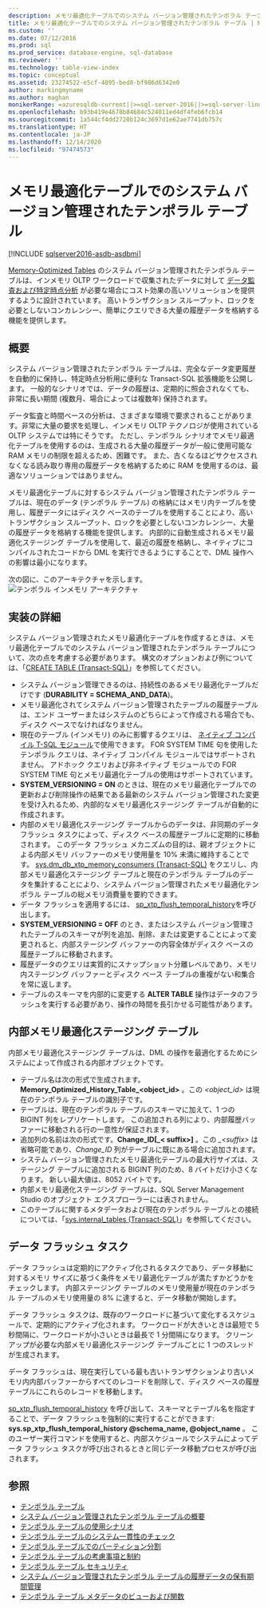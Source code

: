 ```yaml
---
description: メモリ最適化テーブルでのシステム バージョン管理されたテンポラル テーブル
title: メモリ最適化テーブルでのシステム バージョン管理されたテンポラル テーブル | Microsoft Docs
ms.custom: ''
ms.date: 07/12/2016
ms.prod: sql
ms.prod_service: database-engine, sql-database
ms.reviewer: ''
ms.technology: table-view-index
ms.topic: conceptual
ms.assetid: 23274522-e5cf-4095-bed8-bf986d6342e0
author: markingmyname
ms.author: maghan
monikerRange: =azuresqldb-current||>=sql-server-2016||>=sql-server-linux-2017||=azuresqldb-mi-current
ms.openlocfilehash: b93b419e4678b84684c524011ed4df4feb6fcb14
ms.sourcegitcommit: 1a544cf4dd2720b124c3697d1e62ae7741db757c
ms.translationtype: HT
ms.contentlocale: ja-JP
ms.lasthandoff: 12/14/2020
ms.locfileid: "97474573"
---
```

# <a name="system-versioned-temporal-tables-with-memory-optimized-tables"></a>メモリ最適化テーブルでのシステム バージョン管理されたテンポラル テーブル


[!INCLUDE [sqlserver2016-asdb-asdbmi](../../includes/applies-to-version/sqlserver2016-asdb-asdbmi.md)]


[Memory-Optimized Tables](../in-memory-oltp/sample-database-for-in-memory-oltp.md) のシステム バージョン管理されたテンポラル テーブルは、インメモリ OLTP ワークロードで収集されたデータに対して [データ監査および特定時点分析](./temporal-table-usage-scenarios.md) が必要な場合にコスト効果の高いソリューションを提供するように設計されています。 高いトランザクション スループット、ロックを必要としないコンカレンシー、簡単にクエリできる大量の履歴データを格納する機能を提供します。

## <a name="overview"></a>概要

システム バージョン管理されたテンポラル テーブルは、完全なデータ変更履歴を自動的に保持し、特定時点分析用に便利な Transact-SQL 拡張機能を公開します。 一般的なシナリオでは、データの履歴は、定期的に照会されなくても、非常に長い期間 (複数月、場合によっては複数年) 保持されます。

データ監査と時間ベースの分析は、さまざまな環境で要求されることがあります。非常に大量の要求を処理し、インメモリ OLTP テクノロジが使用されている OLTP システムでは特にそうです。 ただし、テンポラル シナリオでメモリ最適化テーブルを使用するのは、生成される大量の履歴データが一般に使用可能な RAM メモリの制限を超えるため、困難です。 また、古くなるほどサクセスされなくなる読み取り専用の履歴データを格納するために RAM を使用するのは、最適なソリューションではありません。

メモリ最適化テーブルに対するシステム バージョン管理されたテンポラル テーブルは、現在のデータ (テンポラル テーブル) の格納にはメモリ内テーブルを使用し、履歴データにはディスク ベースのテーブルを使用することにより、高いトランザクション スループット、ロックを必要としないコンカレンシー、大量の履歴データを格納する機能を提供します。 内部的に自動生成されるメモリ最適化ステージング テーブルを使用して、最近の履歴を格納し、ネイティブにコンパイルされたコードから DML を実行できるようにすることで、DML 操作への影響は最小になります。

次の図に、このアーキテクチャを示します。![テンポラル インメモリ アーキテクチャ](../../relational-databases/tables/media/temporal-in-memory-architecture.png "テンポラル インメモリ アーキテクチャ")

## <a name="implementation-details"></a>実装の詳細

システム バージョン管理されたメモリ最適化テーブルを作成するときは、メモリ最適化テーブルでのシステム バージョン管理されたテンポラル テーブルについて、次の点を考慮する必要があります。 構文のオプションおよび例については、「[CREATE TABLE &#40;Transact-SQL&#41;](../../t-sql/statements/create-table-transact-sql.md)」を参照してください。

- システム バージョン管理できるのは、持続性のあるメモリ最適化テーブルだけです (**DURABILITY = SCHEMA_AND_DATA**)。
- メモリ最適化されてシステム バージョン管理されたテーブルの履歴テーブルは、エンド ユーザーまたはシステムのどちらによって作成される場合でも、ディスク ベースでなければなりません。
- 現在のテーブル (インメモリ) のみに影響するクエリは、 [ネイティブ コンパイル T-SQL モジュール](../in-memory-oltp/a-guide-to-query-processing-for-memory-optimized-tables.md)で使用できます。 FOR SYSTEM TIME 句を使用したテンポラル クエリは、ネイティブ コンパイル モジュールではサポートされません。 アドホック クエリおよび非ネイティブ モジュールでの FOR SYSTEM TIME 句とメモリ最適化テーブルの使用はサポートされています。
- **SYSTEM_VERSIONING = ON** のときは、現在のメモリ最適化テーブルでの更新および削除操作の結果である最新のシステム バージョン管理された変更を受け入れるため、内部的なメモリ最適化ステージング テーブルが自動的に作成されます。
- 内部のメモリ最適化ステージング テーブルからのデータは、非同期のデータ フラッシュ タスクによって、ディスク ベースの履歴テーブルに定期的に移動されます。 このデータ フラッシュ メカニズムの目的は、親オブジェクトによる内部メモリ バッファーのメモリ使用量を 10% 未満に維持することです。 [sys.dm_db_xtp_memory_consumers &#40;Transact-SQL&#41;](../../relational-databases/system-dynamic-management-views/sys-dm-db-xtp-memory-consumers-transact-sql.md) をクエリし、内部メモリ最適化ステージング テーブルと現在のテンポラル テーブルのデータを集計することにより、システム バージョン管理されたメモリ最適化テンポラル テーブルの総メモリ消費量を要約できます。
- データ フラッシュを適用するには、 [sp_xtp_flush_temporal_history](../../relational-databases/system-stored-procedures/temporal-table-sp-xtp-flush-temporal-history.md)を呼び出します。
- **SYSTEM_VERSIONING = OFF** のとき、またはシステム バージョン管理されたテーブルのスキーマが列を追加、削除、または変更することによって変更されると、内部ステージング バッファーの内容全体がディスク ベースの履歴テーブルに移動されます。
- 履歴データのクエリは実質的にスナップショット分離レベルであり、メモリ内ステージング バッファーとディスク ベース テーブルの重複がない和集合を常に返します。
- テーブルのスキーマを内部的に変更する **ALTER TABLE** 操作はデータのフラッシュを実行する必要があり、操作の時間を長引かせる可能性があります。

## <a name="the-internal-memory-optimized-staging-table"></a>内部メモリ最適化ステージング テーブル

内部メモリ最適化ステージング テーブルは、DML の操作を最適化するためにシステムによって作成される内部オブジェクトです。

- テーブル名は次の形式で生成されます。**Memory_Optimized_History_Table_<object_id>** 。この *<object_id>* は現在のテンポラル テーブルの識別子です。
- テーブルは、現在のテンポラル テーブルのスキーマに加えて、1 つの BIGINT 列をレプリケートします。 この追加される列により、内部履歴バッファーに移動される行の一意性が保証されます。
- 追加列の名前は次の形式です。**Change_ID[_< suffix>]** 。この *_\<suffix>* は省略可能であり、*Change_ID* 列がテーブルに既にある場合に追加されます。
- システム バージョン管理されたメモリ最適化テーブルの最大行サイズは、ステージング テーブルに追加される BIGINT 列のため、8 バイトだけ小さくなります。 新しい最大値は、8052 バイトです。
- 内部メモリ最適化ステージング テーブルは、SQL Server Management Studio のオブジェクト エクスプローラーには表されません。
- このテーブルに関するメタデータおよび現在のテンポラル テーブルとの接続については、「[sys.internal_tables &#40;Transact-SQL&#41;](../../relational-databases/system-catalog-views/sys-internal-tables-transact-sql.md)」を参照してください。

## <a name="the-data-flush-task"></a>データ フラッシュ タスク

データ フラッシュは定期的にアクティブ化されるタスクであり、データ移動に対するメモリ サイズに基づく条件をメモリ最適化テーブルが満たすかどうかをチェックします。 内部ステージング テーブルのメモリ使用量が現在のテンポラル テーブルのメモリ使用量の 8% に達すると、データ移動が開始します。

データ フラッシュ タスクは、既存のワークロードに基づいて変化するスケジュールで、定期的にアクティブ化されます。 ワークロードが大きいときは最短で 5 秒間隔に、ワークロードが小さいときは最長で 1 分間隔になります。 クリーンアップが必要な内部メモリ最適化ステージング テーブルごとに 1 つのスレッドが生成されます。

データ フラッシュは、現在実行している最も古いトランザクションより古いメモリ内内部バッファーからすべてのレコードを削除して、ディスク ベースの履歴テーブルにこれらのレコードを移動します。

[sp_xtp_flush_temporal_history](../../relational-databases/system-stored-procedures/temporal-table-sp-xtp-flush-temporal-history.md) を呼び出して、スキーマとテーブル名を指定することで、データ フラッシュを強制的に実行することができます: **sys.sp_xtp_flush_temporal_history @schema_name, @object_name** 。 このユーザー実行コマンドを使用すると、内部スケジュールでシステムによってデータ フラッシュ タスクが呼び出されるときと同じデータ移動プロセスが呼び出されます。

## <a name="see-also"></a>参照

- [テンポラル テーブル](../../relational-databases/tables/temporal-tables.md)
- [システム バージョン管理されたテンポラル テーブルの概要](../../relational-databases/tables/getting-started-with-system-versioned-temporal-tables.md)
- [テンポラル テーブルの使用シナリオ](../../relational-databases/tables/temporal-table-usage-scenarios.md)
- [テンポラル テーブルのシステム一貫性のチェック](../../relational-databases/tables/temporal-table-system-consistency-checks.md)
- [テンポラル テーブルでのパーティション分割](../../relational-databases/tables/partitioning-with-temporal-tables.md)
- [テンポラル テーブルの考慮事項と制約](../../relational-databases/tables/temporal-table-considerations-and-limitations.md)
- [テンポラル テーブル セキュリティ](../../relational-databases/tables/temporal-table-security.md)
- [システム バージョン管理されたテンポラル テーブルの履歴データの保有期間管理](../../relational-databases/tables/manage-retention-of-historical-data-in-system-versioned-temporal-tables.md)
- [テンポラル テーブル メタデータのビューおよび関数](../../relational-databases/tables/temporal-table-metadata-views-and-functions.md)
